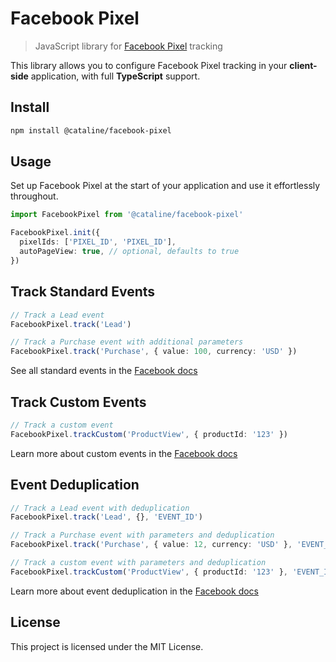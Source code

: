 # Facebook Pixel

> JavaScript library for [Facebook Pixel](https://developers.facebook.com/docs/meta-pixel/get-started/) tracking

This library allows you to configure Facebook Pixel tracking in your **client-side** application, with full **TypeScript** support.

## Install

```bash
npm install @cataline/facebook-pixel
```

## Usage

Set up Facebook Pixel at the start of your application and use it effortlessly throughout.

```ts
import FacebookPixel from '@cataline/facebook-pixel'

FacebookPixel.init({
  pixelIds: ['PIXEL_ID', 'PIXEL_ID'],
  autoPageView: true, // optional, defaults to true
})
```

## Track Standard Events

```ts
// Track a Lead event
FacebookPixel.track('Lead')

// Track a Purchase event with additional parameters
FacebookPixel.track('Purchase', { value: 100, currency: 'USD' })
```

See all standard events in the [Facebook docs](https://en-gb.facebook.com/business/help/402791146561655?id=1205376682832142)

## Track Custom Events

```ts
// Track a custom event
FacebookPixel.trackCustom('ProductView', { productId: '123' })
```

Learn more about custom events in the [Facebook docs](https://developers.facebook.com/docs/meta-pixel/implementation/conversion-tracking/?locale=en_US#tracking-custom-events)

## Event Deduplication

```ts
// Track a Lead event with deduplication
FacebookPixel.track('Lead', {}, 'EVENT_ID')

// Track a Purchase event with parameters and deduplication
FacebookPixel.track('Purchase', { value: 12, currency: 'USD' }, 'EVENT_ID')

// Track a custom event with parameters and deduplication
FacebookPixel.trackCustom('ProductView', { productId: '123' }, 'EVENT_ID')
```

Learn more about event deduplication in the [Facebook docs](https://developers.facebook.com/docs/marketing-api/conversions-api/deduplicate-pixel-and-server-events?locale=en_US)

## License

This project is licensed under the MIT License.
